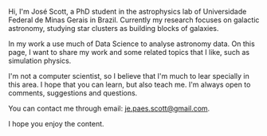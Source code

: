 Hi, I'm José Scott, a PhD student in the astrophysics lab of Universidade Federal de Minas Gerais in Brazil. Currently my research focuses on galactic astronomy, studying star clusters as building blocks of galaxies.

In my work a use much of Data Science to analyse astronomy data. On this page, I want to share my work and some related topics that I like, such as simulation physics.

I'm not a computer scientist, so I believe that I'm much to lear specially in this area. I hope that you can learn, but also teach me. I'm always open to comments, suggestions and questions.

You can contact me through email: je.paes.scott@gmail.com.

I hope you enjoy the content.
